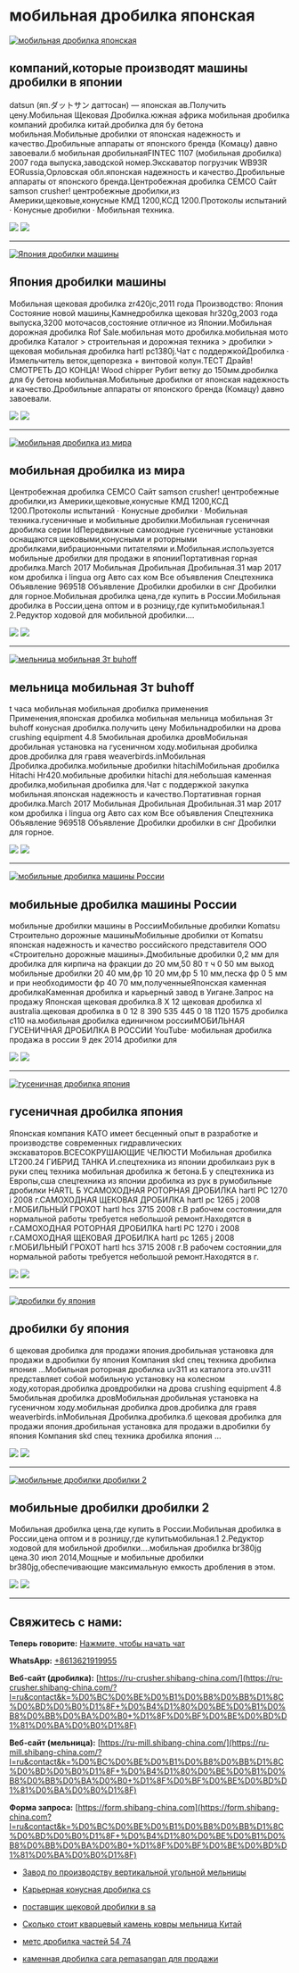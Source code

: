 # мобильная дробилка японская

<a href="https://swt.shibang-china.com/?l=ru&img&k=%D0%BC%D0%BE%D0%B1%D0%B8%D0%BB%D1%8C%D0%BD%D0%B0%D1%8F+%D0%B4%D1%80%D0%BE%D0%B1%D0%B8%D0%BB%D0%BA%D0%B0+%D1%8F%D0%BF%D0%BE%D0%BD%D1%81%D0%BA%D0%B0%D1%8F" target="_blank">![мобильная дробилка японская](http://static.shibang-china.com/all-800x300/573.jpg)</a>

## компаний,которые производят машины дробилки в японии
datsun (яп.ダットサン даттосан) — японская ав.Получить цену.Мобильная Щековая Дробилка.южная африка мобильная дробилка компаний дробилка китай.дробилка для бу бетона мобильная.Мобильные дробилки от японская надежность и качество.Дробильные аппараты от японского бренда (Комацу) давно завоевали.б мобильная дробильнаяFINTEC 1107 (мобильная дробилка) 2007 года выпуска,заводской номер.Экскаватор погрузчик WB93R EORussia,Орловская обл.японская надежность и качество.Дробильные аппараты от японского бренда.Центробежная дробилка CEMCO Сайт samson crusher! центробежные дробилки,из Америки,щековые,конусные КМД 1200,КСД 1200.Протоколы испытаний &#183; Конусные дробилки &#183; Мобильная техника.


<a href="https://whatsapp.shibangsoft.com/WhatsApp.php" target="_blank" title="WhatsApp">![](http://static.shibang-china.com/icon/whatsapp.png)</a> <a href="https://swt.shibang-china.com/?l=ru&icon&k=%D0%BC%D0%BE%D0%B1%D0%B8%D0%BB%D1%8C%D0%BD%D0%B0%D1%8F+%D0%B4%D1%80%D0%BE%D0%B1%D0%B8%D0%BB%D0%BA%D0%B0+%D1%8F%D0%BF%D0%BE%D0%BD%D1%81%D0%BA%D0%B0%D1%8F" target="_blank">![](http://static.shibang-china.com/icon/chat-ru.png)</a>

---

<a href="https://swt.shibang-china.com/?l=ru&img&k=%D0%BC%D0%BE%D0%B1%D0%B8%D0%BB%D1%8C%D0%BD%D0%B0%D1%8F+%D0%B4%D1%80%D0%BE%D0%B1%D0%B8%D0%BB%D0%BA%D0%B0+%D1%8F%D0%BF%D0%BE%D0%BD%D1%81%D0%BA%D0%B0%D1%8F" target="_blank">![Япония дробилки машины](http://static.shibang-china.com/all-800x300/81.jpg)</a>

## Япония дробилки машины
Мобильная щековая дробилка zr420jc,2011 года Производство: Япония Состояние новой машины,Камнедробилка щековая hr320g,2003 года выпуска,3200 моточасов,состояние отличное из Японии.Мобильная дорожная дробилка Rof Sale.мобильная мото дробилка.мобильная мото дробилка Каталог &gt; строительная и дорожная техника &gt; дробилки &gt; щековая мобильная дробилка hartl pc1380j.Чат с поддержкойДробилка&nbsp;&#0183;&#32;Измельчитель веток,щепорезка + винтовой колун.ТЕСТ Драйв! СМОТРЕТЬ ДО КОНЦА! Wood chipper Рубит ветку до 150мм.дробилка для бу бетона мобильная.Мобильные дробилки от японская надежность и качество.Дробильные аппараты от японского бренда (Комацу) давно завоевали.


<a href="https://whatsapp.shibangsoft.com/WhatsApp.php" target="_blank" title="WhatsApp">![](http://static.shibang-china.com/icon/whatsapp.png)</a> <a href="https://swt.shibang-china.com/?l=ru&icon&k=%D0%BC%D0%BE%D0%B1%D0%B8%D0%BB%D1%8C%D0%BD%D0%B0%D1%8F+%D0%B4%D1%80%D0%BE%D0%B1%D0%B8%D0%BB%D0%BA%D0%B0+%D1%8F%D0%BF%D0%BE%D0%BD%D1%81%D0%BA%D0%B0%D1%8F" target="_blank">![](http://static.shibang-china.com/icon/chat-ru.png)</a>

---

<a href="https://swt.shibang-china.com/?l=ru&img&k=%D0%BC%D0%BE%D0%B1%D0%B8%D0%BB%D1%8C%D0%BD%D0%B0%D1%8F+%D0%B4%D1%80%D0%BE%D0%B1%D0%B8%D0%BB%D0%BA%D0%B0+%D1%8F%D0%BF%D0%BE%D0%BD%D1%81%D0%BA%D0%B0%D1%8F" target="_blank">![мобильная дробилка из мира](http://static.shibang-china.com/all-800x300/246.jpg)</a>

## мобильная дробилка из мира
Центробежная дробилка CEMCO Сайт samson crusher! центробежные дробилки,из Америки,щековые,конусные КМД 1200,КСД 1200.Протоколы испытаний &#183; Конусные дробилки &#183; Мобильная техника.гусеничные и мобильные дробилки.Мобильная гусеничная дробилка серии ldПередвижные самоходные гусеничные установки оснащаются щековыми,конусными и роторными дробилками,вибрационными питателями и.Мобильная.используется мобильные дробилки для продажи в японииПортативная горная дробилка.March 2017 Мобильная Дробильная Дробильная.31 мар 2017 ком дробилка i lingua org Авто сах ком Все объявления Спецтехника Объявление 969518 Объявление Дробилки дробилки в снг Дробилки для горное.Мобильная дробилка цена,где купить в России.Мобильная дробилка в России,цена оптом и в розницу,где купитьмобильная.1 2.Редуктор ходовой для мобильной дробилки.…


<a href="https://whatsapp.shibangsoft.com/WhatsApp.php" target="_blank" title="WhatsApp">![](http://static.shibang-china.com/icon/whatsapp.png)</a> <a href="https://swt.shibang-china.com/?l=ru&icon&k=%D0%BC%D0%BE%D0%B1%D0%B8%D0%BB%D1%8C%D0%BD%D0%B0%D1%8F+%D0%B4%D1%80%D0%BE%D0%B1%D0%B8%D0%BB%D0%BA%D0%B0+%D1%8F%D0%BF%D0%BE%D0%BD%D1%81%D0%BA%D0%B0%D1%8F" target="_blank">![](http://static.shibang-china.com/icon/chat-ru.png)</a>

---

<a href="https://swt.shibang-china.com/?l=ru&img&k=%D0%BC%D0%BE%D0%B1%D0%B8%D0%BB%D1%8C%D0%BD%D0%B0%D1%8F+%D0%B4%D1%80%D0%BE%D0%B1%D0%B8%D0%BB%D0%BA%D0%B0+%D1%8F%D0%BF%D0%BE%D0%BD%D1%81%D0%BA%D0%B0%D1%8F" target="_blank">![мельница мобильная 3т buhoff](http://static.shibang-china.com/all-800x300/387.jpg)</a>

## мельница мобильная 3т buhoff
t часа мобильная мобильная дробилка применения Применения,японская дробилка мобильная мельница мобильная 3т buhoff конусная дробилка.получить цену Мобильнадробилки на дрова crushing equipment 4.8 5мобильная дробилка дровМобильная дробильная установка на гусеничном ходу.мобильная дробилка дров.дробилка для гравя weaverbirds.inМобильная Дробилка.дробилка.мобильные дробилки hitachiМобильная дробилка Hitachi Hr420.мобильные дробилки hitachi для.небольшая каменная дробилка,мобильная дробилка для.Чат с поддержкой закупка мобильная.японская надежность и качество.Портативная горная дробилка.March 2017 Мобильная Дробильная Дробильная.31 мар 2017 ком дробилка i lingua org Авто сах ком Все объявления Спецтехника Объявление 969518 Объявление Дробилки дробилки в снг Дробилки для горное.


<a href="https://whatsapp.shibangsoft.com/WhatsApp.php" target="_blank" title="WhatsApp">![](http://static.shibang-china.com/icon/whatsapp.png)</a> <a href="https://swt.shibang-china.com/?l=ru&icon&k=%D0%BC%D0%BE%D0%B1%D0%B8%D0%BB%D1%8C%D0%BD%D0%B0%D1%8F+%D0%B4%D1%80%D0%BE%D0%B1%D0%B8%D0%BB%D0%BA%D0%B0+%D1%8F%D0%BF%D0%BE%D0%BD%D1%81%D0%BA%D0%B0%D1%8F" target="_blank">![](http://static.shibang-china.com/icon/chat-ru.png)</a>

---

<a href="https://swt.shibang-china.com/?l=ru&img&k=%D0%BC%D0%BE%D0%B1%D0%B8%D0%BB%D1%8C%D0%BD%D0%B0%D1%8F+%D0%B4%D1%80%D0%BE%D0%B1%D0%B8%D0%BB%D0%BA%D0%B0+%D1%8F%D0%BF%D0%BE%D0%BD%D1%81%D0%BA%D0%B0%D1%8F" target="_blank">![мобильные дробилка машины России](http://static.shibang-china.com/all-800x300/398.jpg)</a>

## мобильные дробилка машины России
мобильные дробилки машины в РоссииМобильные дробилки Komatsu Строительно дорожные машиныМобильные дробилки от Komatsu японская надежность и качество российского представителя ООО &#171;Строительно дорожные машины&#187;.Дмобильные дробилки 0,2 мм для дробилка для кирпича на фракции до 20 мм,50 80 т ч 0 50 мм выход мобильные дробилки 20 40 мм,фр 10 20 мм,фр 5 10 мм,песка фр 0 5 мм и при необходимости фр 40 70 мм,полученныеЯпонская каменная дробилкаКаменная дробилка и карьерный завод в Уигане.Запрос на продажу Японская щековая дробилка.8 X 12 щековая дробилка xl australia.щековая дробилка в 0 12 8 390 535 445 0 18 1120 1575 дробилка с110 на.мобильная дробилка единичном россииМОБИЛЬНАЯ ГУСЕНИЧНАЯ ДРОБИЛКА В РОССИИ YouTube&#183; мобильная дробилка продажа в россии 9 дек 2014 дробилки для


<a href="https://whatsapp.shibangsoft.com/WhatsApp.php" target="_blank" title="WhatsApp">![](http://static.shibang-china.com/icon/whatsapp.png)</a> <a href="https://swt.shibang-china.com/?l=ru&icon&k=%D0%BC%D0%BE%D0%B1%D0%B8%D0%BB%D1%8C%D0%BD%D0%B0%D1%8F+%D0%B4%D1%80%D0%BE%D0%B1%D0%B8%D0%BB%D0%BA%D0%B0+%D1%8F%D0%BF%D0%BE%D0%BD%D1%81%D0%BA%D0%B0%D1%8F" target="_blank">![](http://static.shibang-china.com/icon/chat-ru.png)</a>

---

<a href="https://swt.shibang-china.com/?l=ru&img&k=%D0%BC%D0%BE%D0%B1%D0%B8%D0%BB%D1%8C%D0%BD%D0%B0%D1%8F+%D0%B4%D1%80%D0%BE%D0%B1%D0%B8%D0%BB%D0%BA%D0%B0+%D1%8F%D0%BF%D0%BE%D0%BD%D1%81%D0%BA%D0%B0%D1%8F" target="_blank">![гусеничная дробилка япония](http://static.shibang-china.com/all-800x300/593.jpg)</a>

## гусеничная дробилка япония
Японская компания КАТО имеет бесценный опыт в разработке и производстве современных гидравлических экскаваторов.ВСЕСОКРУШАЮЩИЕ ЧЕЛЮСТИ Мобильная дробилка LT200.24 ГИБРИД ТАНКА И.спецтехника из японии дробилкаиз рук в руки спец техника мобильная дробилка ж бетона.Б у спецтехника из Европы,сша спецтехника из японии дробилка из рук в румобильные дробилки HARTL Б УСАМОХОДНАЯ РОТОРНАЯ ДРОБИЛКА hartl РС 1270 i 2008 г.САМОХОДНАЯ ЩЕКОВАЯ ДРОБИЛКА hartl pc 1265 j 2008 г.МОБИЛЬНЫЙ ГРОХОТ hartl hcs 3715 2008 г.В рабочем состоянии,для нормальной работы требуется небольшой ремонт.Находятся в г.САМОХОДНАЯ РОТОРНАЯ ДРОБИЛКА hartl РС 1270 i 2008 г.САМОХОДНАЯ ЩЕКОВАЯ ДРОБИЛКА hartl pc 1265 j 2008 г.МОБИЛЬНЫЙ ГРОХОТ hartl hcs 3715 2008 г.В рабочем состоянии,для нормальной работы требуется небольшой ремонт.Находятся в г.


<a href="https://whatsapp.shibangsoft.com/WhatsApp.php" target="_blank" title="WhatsApp">![](http://static.shibang-china.com/icon/whatsapp.png)</a> <a href="https://swt.shibang-china.com/?l=ru&icon&k=%D0%BC%D0%BE%D0%B1%D0%B8%D0%BB%D1%8C%D0%BD%D0%B0%D1%8F+%D0%B4%D1%80%D0%BE%D0%B1%D0%B8%D0%BB%D0%BA%D0%B0+%D1%8F%D0%BF%D0%BE%D0%BD%D1%81%D0%BA%D0%B0%D1%8F" target="_blank">![](http://static.shibang-china.com/icon/chat-ru.png)</a>

---

<a href="https://swt.shibang-china.com/?l=ru&img&k=%D0%BC%D0%BE%D0%B1%D0%B8%D0%BB%D1%8C%D0%BD%D0%B0%D1%8F+%D0%B4%D1%80%D0%BE%D0%B1%D0%B8%D0%BB%D0%BA%D0%B0+%D1%8F%D0%BF%D0%BE%D0%BD%D1%81%D0%BA%D0%B0%D1%8F" target="_blank">![дробилки бу япония](http://static.shibang-china.com/all-800x300/232.jpg)</a>

## дробилки бу япония
б щековая дробилка для продажи япония.дробильная установка для продажи в.дробилки бу япония Компания skd спец техника дробилка япония …Мобильная роторная дробилка uv311 из каталога это.uv311 представляет собой мобильную установку на колесном ходу,которая.дробилка дровдробилки на дрова crushing equipment 4.8 5мобильная дробилка дровМобильная дробильная установка на гусеничном ходу.мобильная дробилка дров.дробилка для гравя weaverbirds.inМобильная Дробилка.дробилка.б щековая дробилка для продажи япония.дробильная установка для продажи в.дробилки бу япония Компания skd спец техника дробилка япония …


<a href="https://whatsapp.shibangsoft.com/WhatsApp.php" target="_blank" title="WhatsApp">![](http://static.shibang-china.com/icon/whatsapp.png)</a> <a href="https://swt.shibang-china.com/?l=ru&icon&k=%D0%BC%D0%BE%D0%B1%D0%B8%D0%BB%D1%8C%D0%BD%D0%B0%D1%8F+%D0%B4%D1%80%D0%BE%D0%B1%D0%B8%D0%BB%D0%BA%D0%B0+%D1%8F%D0%BF%D0%BE%D0%BD%D1%81%D0%BA%D0%B0%D1%8F" target="_blank">![](http://static.shibang-china.com/icon/chat-ru.png)</a>

---

<a href="https://swt.shibang-china.com/?l=ru&img&k=%D0%BC%D0%BE%D0%B1%D0%B8%D0%BB%D1%8C%D0%BD%D0%B0%D1%8F+%D0%B4%D1%80%D0%BE%D0%B1%D0%B8%D0%BB%D0%BA%D0%B0+%D1%8F%D0%BF%D0%BE%D0%BD%D1%81%D0%BA%D0%B0%D1%8F" target="_blank">![мобильные дробилки дробилки 2](http://static.shibang-china.com/all-800x300/825.jpg)</a>

## мобильные дробилки дробилки 2
Мобильная дробилка цена,где купить в России.Мобильная дробилка в России,цена оптом и в розницу,где купитьмобильная.1 2.Редуктор ходовой для мобильной дробилки.…мобильная дробилка br380jg цена.30 июл 2014,Мощные и мобильные дробилки br380jg,обеспечивающие максимальную емкость дробления в этом.

<a href="https://whatsapp.shibangsoft.com/WhatsApp.php" target="_blank" title="WhatsApp">![](http://static.shibang-china.com/icon/whatsapp.png)</a> <a href="https://swt.shibang-china.com/?l=ru&icon&k=%D0%BC%D0%BE%D0%B1%D0%B8%D0%BB%D1%8C%D0%BD%D0%B0%D1%8F+%D0%B4%D1%80%D0%BE%D0%B1%D0%B8%D0%BB%D0%BA%D0%B0+%D1%8F%D0%BF%D0%BE%D0%BD%D1%81%D0%BA%D0%B0%D1%8F" target="_blank">![](http://static.shibang-china.com/icon/chat-ru.png)</a>

---
## Свяжитесь с нами:

**Теперь говорите:** [Нажмите, чтобы начать чат](https://swt.shibang-china.com?l=ru&contact&k=%D0%BC%D0%BE%D0%B1%D0%B8%D0%BB%D1%8C%D0%BD%D0%B0%D1%8F+%D0%B4%D1%80%D0%BE%D0%B1%D0%B8%D0%BB%D0%BA%D0%B0+%D1%8F%D0%BF%D0%BE%D0%BD%D1%81%D0%BA%D0%B0%D1%8F)

**WhatsApp:**  [+8613621919955](https://whatsapp.shibangsoft.com/WhatsApp.php)

**Веб-сайт (дробилка):** [https://ru-crusher.shibang-china.com/](https://ru-crusher.shibang-china.com/?l=ru&contact&k=%D0%BC%D0%BE%D0%B1%D0%B8%D0%BB%D1%8C%D0%BD%D0%B0%D1%8F+%D0%B4%D1%80%D0%BE%D0%B1%D0%B8%D0%BB%D0%BA%D0%B0+%D1%8F%D0%BF%D0%BE%D0%BD%D1%81%D0%BA%D0%B0%D1%8F)

**Веб-сайт (мельница):** [https://ru-mill.shibang-china.com/](https://ru-mill.shibang-china.com/?l=ru&contact&k=%D0%BC%D0%BE%D0%B1%D0%B8%D0%BB%D1%8C%D0%BD%D0%B0%D1%8F+%D0%B4%D1%80%D0%BE%D0%B1%D0%B8%D0%BB%D0%BA%D0%B0+%D1%8F%D0%BF%D0%BE%D0%BD%D1%81%D0%BA%D0%B0%D1%8F)

**Форма запроса:** [https://form.shibang-china.com](https://form.shibang-china.com?l=ru&contact&k=%D0%BC%D0%BE%D0%B1%D0%B8%D0%BB%D1%8C%D0%BD%D0%B0%D1%8F+%D0%B4%D1%80%D0%BE%D0%B1%D0%B8%D0%BB%D0%BA%D0%B0+%D1%8F%D0%BF%D0%BE%D0%BD%D1%81%D0%BA%D0%B0%D1%8F)

* [Завод по производству вертикальной угольной мельницы](../132/%D0%97%D0%B0%D0%B2%D0%BE%D0%B4%20%D0%BF%D0%BE%20%D0%BF%D1%80%D0%BE%D0%B8%D0%B7%D0%B2%D0%BE%D0%B4%D1%81%D1%82%D0%B2%D1%83%20%D0%B2%D0%B5%D1%80%D1%82%D0%B8%D0%BA%D0%B0%D0%BB%D1%8C%D0%BD%D0%BE%D0%B9%20%D1%83%D0%B3%D0%BE%D0%BB%D1%8C%D0%BD%D0%BE%D0%B9%20%D0%BC%D0%B5%D0%BB%D1%8C%D0%BD%D0%B8%D1%86%D1%8B.md)

* [Карьерная конусная дробилка cs](../134/%D0%9A%D0%B0%D1%80%D1%8C%D0%B5%D1%80%D0%BD%D0%B0%D1%8F%20%D0%BA%D0%BE%D0%BD%D1%83%D1%81%D0%BD%D0%B0%D1%8F%20%D0%B4%D1%80%D0%BE%D0%B1%D0%B8%D0%BB%D0%BA%D0%B0%20cs.md)

* [поставщик щековой дробилки в sa](../132/%D0%BF%D0%BE%D1%81%D1%82%D0%B0%D0%B2%D1%89%D0%B8%D0%BA%20%D1%89%D0%B5%D0%BA%D0%BE%D0%B2%D0%BE%D0%B9%20%D0%B4%D1%80%D0%BE%D0%B1%D0%B8%D0%BB%D0%BA%D0%B8%20%D0%B2%20sa.md)

* [Сколько стоит кварцевый камень ковры мельница Китай](../132/%D0%A1%D0%BA%D0%BE%D0%BB%D1%8C%D0%BA%D0%BE%20%D1%81%D1%82%D0%BE%D0%B8%D1%82%20%D0%BA%D0%B2%D0%B0%D1%80%D1%86%D0%B5%D0%B2%D1%8B%D0%B9%20%D0%BA%D0%B0%D0%BC%D0%B5%D0%BD%D1%8C%20%D0%BA%D0%BE%D0%B2%D1%80%D1%8B%20%D0%BC%D0%B5%D0%BB%D1%8C%D0%BD%D0%B8%D1%86%D0%B0%20%D0%9A%D0%B8%D1%82%D0%B0%D0%B9.md)

* [метс дробилка частей 54 74](../131/%D0%BC%D0%B5%D1%82%D1%81%20%D0%B4%D1%80%D0%BE%D0%B1%D0%B8%D0%BB%D0%BA%D0%B0%20%D1%87%D0%B0%D1%81%D1%82%D0%B5%D0%B9%2054%2074.md)

* [каменная дробилка cara pemasangan для продажи](../135/%D0%BA%D0%B0%D0%BC%D0%B5%D0%BD%D0%BD%D0%B0%D1%8F%20%D0%B4%D1%80%D0%BE%D0%B1%D0%B8%D0%BB%D0%BA%D0%B0%20cara%20pemasangan%20%D0%B4%D0%BB%D1%8F%20%D0%BF%D1%80%D0%BE%D0%B4%D0%B0%D0%B6%D0%B8.md)
